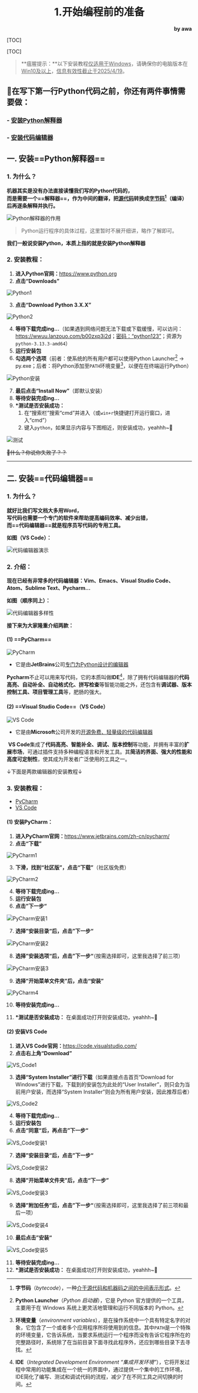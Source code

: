<h1 style="text-align: center;">1.开始编程前的准备</h1>
<div style="text-align: right;"><b>by awa</b></div>

\[TOC\]

[TOC]

> **瘟腥提示：**以下安装教程<u>仅适用于Windows</u>，请确保你的电脑版本在<u>Win10及以上</u>，<u>信息有效性截止于2025/4/19</u>。

## 📌在写下第一行Python代码之前，你还有两件事情需要做：

### - [安装Python解释器](#一-安装python解释器)

### - [安装代码编辑器](#二-安装代码编辑器)

## 一. 安装==Python解释器==

### 1. 为什么？

**机器其实是没有办法直接读懂我们写的Python代码的，  
而是需要一个==解释器==，作为中间的翻译，把<u>源代码</u>转换成<u>字节码</u>[^1]（编译）后再逐条解释并执行。**

![Python解释器的作用](assets\1.开始编程前的准备\Python解释器的作用.png "Python解释器的作用")

> Python运行程序的具体过程，这里暂时不展开细讲，略作了解即可。

**我们一般说安装Python，本质上指的就是安装Python解释器**

### 2. 安装教程：

1. **进入Python官网：**<https://www.python.org>
2. **点击“Downloads”**

![Python1](assets\1.开始编程前的准备\Python安装\Python1.png)

3. **点击“Download Python 3.X.X”**

![Python2](assets\1.开始编程前的准备\Python安装\Python2.png)

4. **等待下载完成ing...**（如果遇到网络问题无法下载或下载缓慢，可以访问：<https://wwuu.lanzouo.com/b00zxp3i2d>；<u>密码：“python123”</u>；资源为`python-3.13.3-amd64`）
5. **运行安装包**
6. **勾选两个选项**（前者：使系统的所有用户都可以使用Python Launcher[^2] -> py.exe；后者：将Python添加至`PATH`环境变量[^3]，以便在在终端运行Python）

![Python安装](assets\1.开始编程前的准备\Python安装\Python安装.png)

7. **最后点击“Install Now”**（即默认安装）
8. **等待安装完成ing...**
9. **\*测试是否安装成功：**
   1. 在“搜索栏”搜索“cmd”并进入（或`win+r`快捷键打开运行窗口，进入“cmd”）
   2. 键入`python`，如果显示内容与下图相近，则安装成功，yeahhh~🎉

![测试](assets\1.开始编程前的准备\Python安装\测试.png)

~~💩什么？你说你失败了？？~~

---

## 二. 安装==代码编辑器==

### 1. 为什么？

**就好比我们写文档大多用Word，  
写代码也需要一个专门的软件来帮助提高编码效率、减少出错，  
而==代码编辑器==就是程序员写代码的专用工具。**

**如图（VS Code）：**

![代码编辑器演示](assets\1.开始编程前的准备\代码编辑器演示.png "代码编辑器演示")

### 2. 介绍：

**现在已经有非常多的代码编辑器：Vim、Emacs、Visual Studio Code、Atom、Sublime Text、Pycharm...**

**如图（顺序同上）：**

![代码编辑器多样性](assets\1.开始编程前的准备\代码编辑器多样性_透明背景.png "代码编辑器多样性")

**接下来为大家隆重介绍两款：**

#### (1) ==PyCharm==

![PyCharm](assets\1.开始编程前的准备\Pycharm_icon.png "PyCharm")

- 它是由**JetBrains**公司<u>专门为Python设计的编辑器</u>

​        **Pycharm**不止可以用来写代码，它的本质叫做**IDE**[^4]，除了拥有代码编辑器的**代码高亮、自动补全、自动格式化、拼写检查**等智能功能之外，还包含有**调试器、版本控制工具、项目管理工具**等，肥肠的强大。

#### (2) ==Visual Studio Code==（VS Code）

![VS Code](assets\1.开始编程前的准备\VS_Code_icon.png "VS Code")

- 它是由**Microsoft**公司开发的<u>开源免费、轻量级的代码编辑器</u>

​        **VS Code**集成了**代码高亮、智能补全、调试、版本控制**等功能，并拥有丰富的**扩展市场**，可通过插件支持多种编程语言和开发工具。其**简洁的界面、强大的性能和高度可定制性**，使其成为开发者广泛使用的工具之一。



↓下面是两款编辑器的安装教程↓

### 3. 安装教程：

- [PyCharm](#1-安装PyCharm)
- [VS Code](#2-安装VS-Code)

#### (1) 安装PyCharm：

1. **进入PyCharm官网：**<https://www.jetbrains.com/zh-cn/pycharm/>
2. **点击“下载”**

![PyCharm1](assets\1.开始编程前的准备\PyCharm安装\PyCharm1.png)

3. **下滑，找到“社区版”，点击“下载”**（社区版免费）

![PyCharm2](assets\1.开始编程前的准备\PyCharm安装\PyCharm2.png)

4. **等待下载完成ing...**
5. **运行安装包**
6. **点击”下一步“**

![PyCharm安装1](assets\1.开始编程前的准备\PyCharm安装\PyCharm安装1.png)

7. **选择”安装目录“后，点击”下一步“**

![PyCharm安装2](assets\1.开始编程前的准备\PyCharm安装\PyCharm安装2.png)

8. **选择”安装选项“后，点击”下一步“**（按需选择即可，这里我选择了前三项）

![PyCharm安装3](assets\1.开始编程前的准备\PyCharm安装\PyCharm安装3.png)

9. **选择”开始菜单文件夹”后，点击“安装”**

![PyCharm4](assets\1.开始编程前的准备\PyCharm安装\PyCharm安装4.png)

10. **等待安装完成ing...**

11. **\*测试是否安装成功：**
      在桌面成功打开则安装成功，yeahhh~🎉

#### (2) 安装VS Code

1. **进入VS Code官网：**<https://code.visualstudio.com/>
1. **点击右上角“Download”**

![VS_Code1](assets\1.开始编程前的准备\VS_Code安装\VS_Code1.png)

3. **选择“System Installer”进行下载**（如果直接点击首页“Download for Windows”进行下载，下载到的安装包为此处的“User Installer”，则只会为当前用户安装，而选择“System Installer”则会为所有用户安装，因此推荐后者）

![VS_Code2](assets\1.开始编程前的准备\VS_Code安装\VS_Code2.png)

4. **等待下载完成ing...**
5. **运行安装包**
6. **点击“同意“后，再点击”下一步“**

![VS_Code安装1](assets\1.开始编程前的准备\VS_Code安装\VS_Code安装1.png)

7. **选择”安装目录“后，点击”下一步“**

![VS_Code安装2](assets\1.开始编程前的准备\VS_Code安装\VS_Code安装2.png)

8. **选择”开始菜单文件夹”后，点击“下一步”**

![VS_Code安装3](assets\1.开始编程前的准备\VS_Code安装\VS_Code安装3.png)

9. **选择”附加任务“后，点击”下一步“**（按需选择即可，这里我选择了前三项和最后一项）

![VS_Code安装4](assets\1.开始编程前的准备\VS_Code安装\VS_Code安装4.png)

10. **最后点击”安装“**

![VS_Code安装5](assets\1.开始编程前的准备\VS_Code安装\VS_Code安装5.png)

11. **等待安装完成ing...**
12. **\*测试是否安装成功：**
      在桌面成功打开则安装成功，yeahhh~🎉

[^1]: **字节码**（*bytecode*），一种<u>介于源代码和机器码之间的中间表示形式</u>。

[^2]: **Python Launcher**（*Python 启动器*），它是 Python 官方提供的一个工具，主要用于在 Windows 系统上更灵活地管理和运行不同版本的 Python。

[^3]: **环境变量**（*environment variables*），是在操作系统中一个具有特定名字的对象，它包含了一个或者多个应用程序所将使用到的信息。其中`PATH`是一个特殊的环境变量，它告诉系统，当要求系统运行一个程序而没有告诉它程序所在的完整路径时，系统除了在当前目录下面寻找此程序外，还应到哪些目录下去寻找。

[^4]: **IDE**（*Integrated Development Environment “集成开发环境”*），它将开发过程中常用的功能集成在一个统一的界面中，通过提供一个集中的工作环境，IDE简化了编写、测试和调试代码的流程，减少了在不同工具之间切换的时间。

